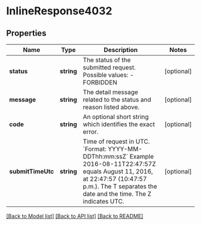 # InlineResponse4032

## Properties
Name | Type | Description | Notes
------------ | ------------- | ------------- | -------------
**status** | **string** | The status of the submitted request.   Possible values: - FORBIDDEN | [optional] 
**message** | **string** | The detail message related to the status and reason listed above. | [optional] 
**code** | **string** | An optional short string which identifies the exact error. | [optional] 
**submitTimeUtc** | **string** | Time of request in UTC. &#x60;Format: YYYY-MM-DDThh:mm:ssZ&#x60;  Example 2016-08-11T22:47:57Z equals August 11, 2016, at 22:47:57 (10:47:57 p.m.). The T separates the date and the time. The Z indicates UTC. | [optional] 

[[Back to Model list]](../README.md#documentation-for-models) [[Back to API list]](../README.md#documentation-for-api-endpoints) [[Back to README]](../README.md)


